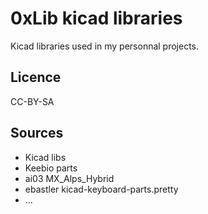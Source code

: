 # 0xLib kicad libraries

Kicad libraries used in my personnal projects.

## Licence

CC-BY-SA

## Sources

 - Kicad libs
 - Keebio parts
 - ai03 MX_Alps_Hybrid
 - ebastler kicad-keyboard-parts.pretty 
 - ...

